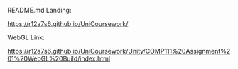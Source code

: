 README.md Landing:

https://r12a7s6.github.io/UniCoursework/

WebGL Link:

https://r12a7s6.github.io/UniCoursework/Unity/COMP111%20Assignment%201%20WebGL%20Build/index.html
